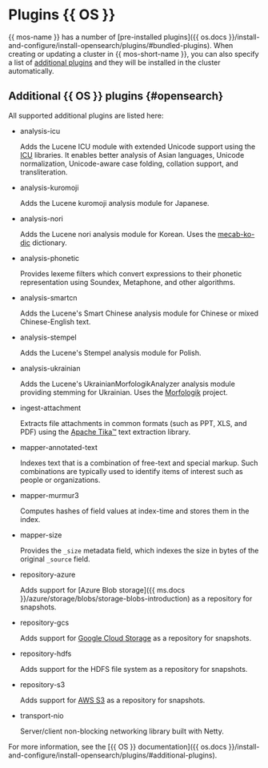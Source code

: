 # Plugins {{ OS }}

{{ mos-name }} has a number of [pre-installed plugins]({{ os.docs }}/install-and-configure/install-opensearch/plugins/#bundled-plugins). When creating or updating a cluster in {{ mos-short-name }}, you can also specify a list of [additional plugins](#opensearch) and they will be installed in the cluster automatically.

## Additional {{ OS }} plugins {#opensearch}

All supported additional plugins are listed here:

* analysis-icu

   Adds the Lucene ICU module with extended Unicode support using the [ICU](https://icu.unicode.org/) libraries. It enables better analysis of Asian languages, Unicode normalization, Unicode-aware case folding, collation support, and transliteration.

* analysis-kuromoji

   Adds the Lucene kuromoji analysis module for Japanese.

* analysis-nori

   Adds the Lucene nori analysis module for Korean. Uses the [mecab-ko-dic](https://bitbucket.org/eunjeon/mecab-ko-dic/src/master/) dictionary.

* analysis-phonetic

   Provides lexeme filters which convert expressions to their phonetic representation using Soundex, Metaphone, and other algorithms.

* analysis-smartcn

   Adds the Lucene's Smart Chinese analysis module for Chinese or mixed Chinese-English text.

* analysis-stempel

   Adds the Lucene's Stempel analysis module for Polish.

* analysis-ukrainian

   Adds the Lucene's UkrainianMorfologikAnalyzer analysis module providing stemming for Ukrainian. Uses the [Morfologik](https://github.com/morfologik/morfologik-stemming) project.

* ingest-attachment

   Extracts file attachments in common formats (such as PPT, XLS, and PDF) using the [Apache Tika™](https://tika.apache.org/) text extraction library.

* mapper-annotated-text

   Indexes text that is a combination of free-text and special markup. Such combinations are typically used to identify items of interest such as people or organizations.

* mapper-murmur3

   Computes hashes of field values at index-time and stores them in the index.

* mapper-size

   Provides the `_size` metadata field, which indexes the size in bytes of the original `_source` field.

* repository-azure

   Adds support for [Azure Blob storage]({{ ms.docs }}/azure/storage/blobs/storage-blobs-introduction) as a repository for snapshots.

* repository-gcs

   Adds support for [Google Cloud Storage](https://cloud.google.com/storage/) as a repository for snapshots.

* repository-hdfs

   Adds support for the HDFS file system as a repository for snapshots.

* repository-s3

   Adds support for [AWS S3](https://aws.amazon.com/s3/) as a repository for snapshots.

* transport-nio

   Server/client non-blocking networking library built with Netty.

For more information, see the [{{ OS }} documentation]({{ os.docs }}/install-and-configure/install-opensearch/plugins/#additional-plugins).
